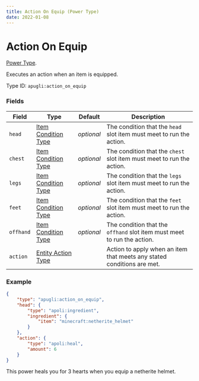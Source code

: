 ```yaml
---
title: Action On Equip (Power Type)
date: 2022-01-08
---
```


# Action On Equip

[Power Type](../power_types.md).

Executes an action when an item is equipped.

Type ID: `apugli:action_on_equip`

### Fields
Field  | Type | Default | Description
-------|------|---------|-------------
`head` | [Item Condition Type](https://origins.readthedocs.io/en/latest/types/item_condition_types) | *optional* | The condition that the `head` slot item must meet to run the action.
`chest` | [Item Condition Type](https://origins.readthedocs.io/en/latest/types/item_condition_types) | *optional* | The condition that the `chest` slot item must meet to run the action.
`legs` | [Item Condition Type](https://origins.readthedocs.io/en/latest/types/item_condition_types) | *optional* | The condition that the `legs` slot item must meet to run the action.
`feet` | [Item Condition Type](https://origins.readthedocs.io/en/latest/types/item_condition_types) | *optional* | The condition that the `feet` slot item must meet to run the action.
`offhand` | [Item Condition Type](https://origins.readthedocs.io/en/latest/types/item_condition_types) | *optional* | The condition that the `offhand` slot item must meet to run the action.
`action` | [Entity Action Type](https://origins.readthedocs.io/en/latest/types/entity_action_types) | | Action to apply when an item that meets any stated conditions are met.

### Example
```json
{
    "type": "apugli:action_on_equip",
    "head": {
        "type": "apoli:ingredient",
        "ingredient": {
            "item": "minecraft:netherite_helmet"
        }
    },
    "action": {
        "type": "apoli:heal",
        "amount": 6
    }
}
```
This power heals you for 3 hearts when you equip a netherite helmet.